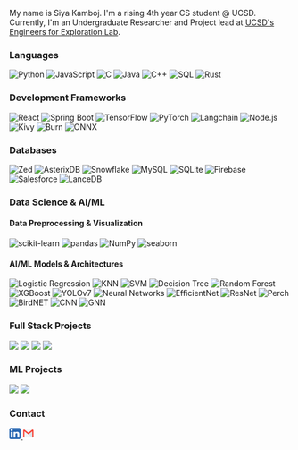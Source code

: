 
My name is Siya Kamboj. I'm a rising 4th year CS student @ UCSD. Currently, I'm an Undergraduate Researcher and Project lead at [UCSD's Engineers for Exploration Lab](https://e4e.ucsd.edu/).

### Languages
![Python](https://img.shields.io/badge/-Python-000?&logo=Python)
![JavaScript](https://img.shields.io/badge/-JavaScript-000?&logo=JavaScript)
![C](https://img.shields.io/badge/-C-000?&logo=C)
![Java](https://img.shields.io/badge/-Java-000?&logo=Java&logoColor=007396)
![C++](https://img.shields.io/badge/-C++-000?&logo=c%2b%2b&logoColor=00599C)
![SQL](https://img.shields.io/badge/-SQL-000?&logo=MySQL)
![Rust](https://img.shields.io/badge/-Rust-000?&logo=Rust)

### Development Frameworks
![React](https://img.shields.io/badge/-React.js-000?&logo=React)
![Spring Boot](https://img.shields.io/badge/-Spring%20Boot-000?&logo=SpringBoot&logoColor=6DB33F)
![TensorFlow](https://img.shields.io/badge/-TensorFlow-000?&logo=TensorFlow&logoColor=FF6F00)
![PyTorch](https://img.shields.io/badge/-PyTorch-000?&logo=PyTorch&logoColor=EE4C2C)
![Langchain](https://img.shields.io/badge/-LangChain-000?&logo=LangChain&logoColor=fff) <!-- unofficial -->
![Node.js](https://img.shields.io/badge/-Node.js-000?&logo=Node.js&logoColor=339933)
![Kivy](https://img.shields.io/badge/-Kivy-000?&logo=Kivy&logoColor=FF7100) <!-- unofficial -->
![Burn](https://img.shields.io/badge/-Burn-000?&logo=data:image/svg+xml;base64,PHN2ZyBmaWxsPSIjRkZGRkZGIiB2aWV3Qm94PSIwIDAgMzAgMzAiIHhtbG5zPSJodHRwOi8vd3d3LnczLm9yZy8yMDAwL3N2ZyI+PHBhdGggZD0iTTIwIDdMMTMgMEwxMyAxNEgxN1YzMEwyMCAzMEwyMCAxNFoyMCAxNEwyMCA3WiIvPjwvc3ZnPg==)
![ONNX](https://img.shields.io/badge/-ONNX-000?&logo=ONNX&logoColor=005CED)

### Databases
![Zed](https://img.shields.io/badge/-Zed-000?&logo=Zed&logoColor=fff) <!-- unofficial -->
![AsterixDB](https://img.shields.io/badge/-AsterixDB-000?&logo=AsterixDB&logoColor=fff) <!-- unofficial -->
![Snowflake](https://img.shields.io/badge/-Snowflake-000?&logo=Snowflake&logoColor=56B9DA)
![MySQL](https://img.shields.io/badge/-MySQL-000?&logo=MySQL&logoColor=4479A1)
![SQLite](https://img.shields.io/badge/-SQLite-000?&logo=SQLite&logoColor=003B57)
![Firebase](https://img.shields.io/badge/-Firebase-000?&logo=Firebase&logoColor=FFCA28)
![Salesforce](https://img.shields.io/badge/-Salesforce%20DB-000?&logo=Salesforce&logoColor=00A1E0)
![LanceDB](https://img.shields.io/badge/-Lance%20DB-000?&logo=Vector&logoColor=00A1E0)

### Data Science & AI/ML
#### Data Preprocessing & Visualization
![scikit-learn](https://img.shields.io/badge/-Scikit--Learn-000?&logo=scikitlearn&logoColor=F7931E)
![pandas](https://img.shields.io/badge/-Pandas-000?&logo=pandas&logoColor=150458)
![NumPy](https://img.shields.io/badge/-NumPy-000?&logo=NumPy&logoColor=013243)
![seaborn](https://img.shields.io/badge/-Seaborn-000?&logo=Python&logoColor=4C8CBF) <!-- uses Python logo, no official seaborn icon -->

#### AI/ML Models & Architectures
![Logistic Regression](https://img.shields.io/badge/-Logistic%20Regression-000)
![KNN](https://img.shields.io/badge/-KNN-000)
![SVM](https://img.shields.io/badge/-SVM-000)
![Decision Tree](https://img.shields.io/badge/-Decision%20Tree-000)
![Random Forest](https://img.shields.io/badge/-Random%20Forest-000)
![XGBoost](https://img.shields.io/badge/-XGBoost-000)
![YOLOv7](https://img.shields.io/badge/-YOLOv7-000)
![Neural Networks](https://img.shields.io/badge/-Neural%20Networks-000)
![EfficientNet](https://img.shields.io/badge/-EfficientNet-000)
![ResNet](https://img.shields.io/badge/-ResNet-000)
![Perch](https://img.shields.io/badge/-Perch-000)
![BirdNET](https://img.shields.io/badge/-BirdNET-000)
![CNN](https://img.shields.io/badge/-CNN-000)
![GNN](https://img.shields.io/badge/-GNN-000)


### Full Stack Projects

[![](https://img.shields.io/badge/-🔊%20Bioacoustic%20Labelling%20Tool-000)](https://github.com/UCSD-E4E/pyrenote-desk)
[![](https://img.shields.io/badge/-%20Membership%20Dashboard-000)](https://github.com/SiyaKamboj/Membership-Dashboard)
[![](https://img.shields.io/badge/-📝%20EZ%20Div-000)](https://github.com/SiyaKamboj/Receipt-Reader)
[![](https://img.shields.io/badge/-🔬%20MAGIC%20Mentee%20Projects-000)](https://github.com/getmagic/getmagic.github.io)

### ML Projects
[![](https://img.shields.io/badge/-🛡%20Credit%20Card%20Fraud%20Detection-000)](https://github.com/acmucsd-projects/fa22-ai-team-3)
[![](https://img.shields.io/badge/-🌐%20National%20Geographic%20GNN-000)](https://github.com/UCSD-E4E/pyha-analyzer-2.0)




<!-- ### Languages & GitHub Usage
![Metrics](github-metrics.svg) -->

### Contact
<a href="https://www.linkedin.com/in/siya-kamboj-5b6334232/">
  <img height="20" src="images/linkedin.png"/>
</a>
<a href="mailto:siyakamboj20@gmail.com">
  <img height="20" src="images/email.png"/>
</a>


<!-- ```yaml
name: Siya Kamboj
located_in: Hayward, CA
current_job: Undergraduate Researcher at UCSD's Engineers for Exploration lab
education:
  [
    "Self-Taught Developer and Designer",
    "Master's in Electrical and Computer Engineering",
    "Bachelor's in Electronics and Communication",
  ]

fields_of_interests:
  [
    "Web Development",
    "Data Science",
    "Machine Learning",
    "UI/UX",
    "Game Development",
    "DevOps",
  ]
technical_background:
  [
    "Full Stack Developer"
    "DevOps Solutions Architect",
    "Intern - Data Science & Machine Learning in Python",
    "Intern - Internet Of Things",
    "Intern - VLSI and FPGA Implementation",
  ]
  
currently_learning: ["Docker, Kubernetes, and React Native"]
2024 Goals: ["Create 25+ Projects and learn at least 5-10 new Technologies."]
hobbies: ["Gaming", "Cinema", "Skateboarding", "Art", "Comedy"]
``` -->




<!-- ### 🛠 Languages and Tools

[![Top Langs](https://github-readme-stats.vercel.app/api/top-langs/?username=SiyaKamboj&layout=compact&hide=html,css,Cython&langs_count=10&repo=)](https://github.com/SiyaKamboj) -->




<!--
**SiyaKamboj/SiyaKamboj** is a ✨ _special_ ✨ repository because its `README.md` (this file) appears on your GitHub profile.

Here are some ideas to get you started:

- 🔭 I’m currently working on ...
- 🌱 I’m currently learning ...
- 👯 I’m looking to collaborate on ...
- 🤔 I’m looking for help with ...
- 💬 Ask me about ...
- 📫 How to reach me: ...
- 😄 Pronouns: ...
- ⚡ Fun fact: ...
-->
